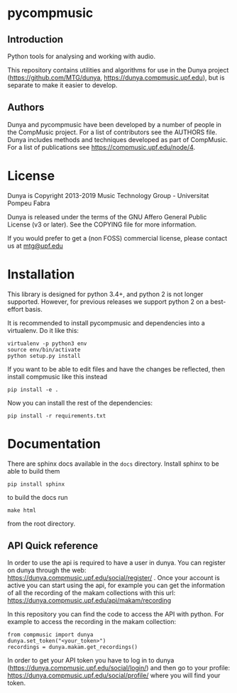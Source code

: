 pycompmusic
===========

Introduction
------------
Python tools for analysing and working with audio.

This repository contains utilities and algorithms for use in the Dunya
project (https://github.com/MTG/dunya, https://dunya.compmusic.upf.edu), 
but is separate to make it easier to develop.

Authors
-------
Dunya and pycompmusic have been developed by a number of people in the
CompMusic project. For a list of contributors see the AUTHORS file.
Dunya includes methods and techniques developed as part of CompMusic.
For a list of publications see https://compmusic.upf.edu/node/4.

License
=======
Dunya is Copyright 2013-2019 Music Technology Group - Universitat Pompeu Fabra

Dunya is released under the terms of the GNU Affero General Public
License (v3 or later). See the COPYING file for more information.

If you would prefer to get a (non FOSS) commercial license, please
contact us at mtg@upf.edu

Installation
============

This library is designed for python 3.4+, and python 2 is not longer supported. 
However, for previous releases we support python 2 on a best-effort basis.

It is recommended to install pycompmusic and dependencies into a virtualenv.
Do it like this:

    virtualenv -p python3 env
    source env/bin/activate
    python setup.py install

If you want to be able to edit files and have the changes be reflected, then
install compmusic like this instead

    pip install -e .

Now you can install the rest of the dependencies:

    pip install -r requirements.txt

Documentation
=============

There are sphinx docs available in the `docs` directory. Install sphinx to be able to build them

    pip install sphinx
    
to build the docs run
    
    make html
    
from the root directory.

API Quick reference
---------------

In order to use the api is required to have a user in dunya. You can register on 
dunya through the web: https://dunya.compmusic.upf.edu/social/register/ .
Once your account is active you can start using the api, for example you can get
the information of all the recording of the makam collections with this url:
    https://dunya.compmusic.upf.edu/api/makam/recording

In this repository you can find the code to access the API with python. For 
example to access the recording in the makam collection:

    from compmusic import dunya
    dunya.set_token("<your_token>")
    recordings = dunya.makam.get_recordings()

In order to get your API token you have to log in to dunya 
(https://dunya.compmusic.upf.edu/social/login/) and then go to your profile:
https://dunya.compmusic.upf.edu/social/profile/ where you will find your token.

